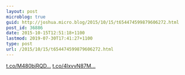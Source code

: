 ```yaml
---
layout: post
microblog: true
guid: http://joshua.micro.blog/2015/10/15/t654474599879606272.html
post_id: 36886
date: 2015-10-15T12:51:18+1100
lastmod: 2019-07-30T17:41:27+1100
type: post
url: /2015/10/15/t654474599879606272.html
---
```

[t.co/M480bjRQD...](http://t.co/M480bjRQDR) [t.co/4lxvvN87M...](http://t.co/4lxvvN87MU)
